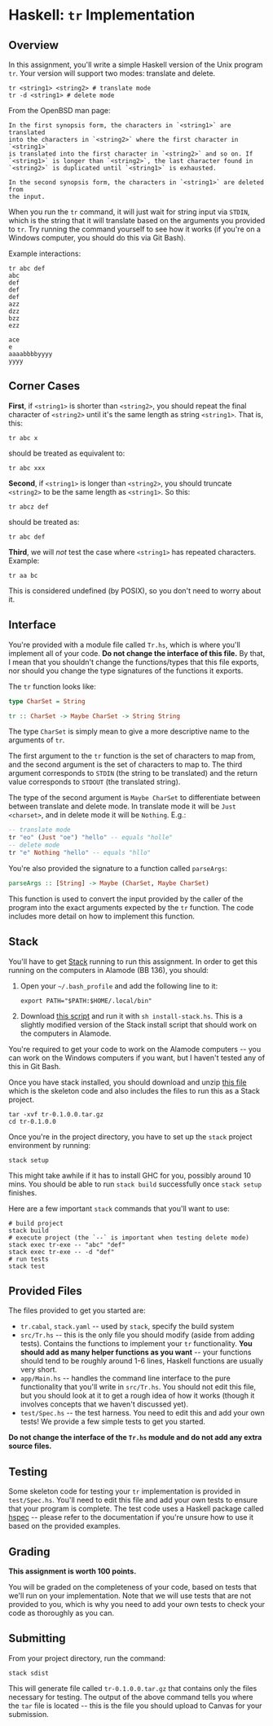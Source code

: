 Haskell: `tr` Implementation
============================

Overview
--------

In this assignment, you'll write a simple Haskell version of the Unix program
`tr`. Your version will support two modes: translate and delete.

```
tr <string1> <string2> # translate mode
tr -d <string1> # delete mode
```

From the OpenBSD man page:

    In the first synopsis form, the characters in `<string1>` are translated
    into the characters in `<string2>` where the first character in `<string1>`
    is translated into the first character in `<string2>` and so on. If
    `<string1>` is longer than `<string2>`, the last character found in
    `<string2>` is duplicated until `<string1>` is exhausted.

    In the second synopsis form, the characters in `<string1>` are deleted from
    the input.

When you run the `tr` command, it will just wait for string input via `STDIN`,
which is the string that it will translate based on the arguments you provided
to `tr`. Try running the command yourself to see how it works (if you're on a
Windows computer, you should do this via Git Bash).

Example interactions:

```
tr abc def
abc
def
def
def
azz
dzz
bzz
ezz
```

```tr -d abc
ace
e
aaaabbbbyyyy
yyyy
```

Corner Cases
------------

**First**, if `<string1>` is shorter than `<string2>`, you should repeat the
final character of `<string2>` until it's the same length as string `<string1>`.
That is, this:

```
tr abc x
```

should be treated as equivalent to:

```
tr abc xxx
```

**Second**, if `<string1>` is longer than `<string2>`, you should truncate
`<string2>` to be the same length as `<string1>`. So this:

```
tr abcz def
```

should be treated as:

```
tr abc def
```

**Third**, we will *not* test the case where `<string1>` has repeated
characters. Example:

```
tr aa bc
```

This is considered undefined (by POSIX), so you don't need to worry
about it.

Interface
---------

You're provided with a module file called `Tr.hs`, which is where you'll
implement all of your code. **Do not change the interface of this file.** By
that, I mean that you shouldn't change the functions/types that this file
exports, nor should you change the type signatures of the functions it exports.

The `tr` function looks like:

```haskell
type CharSet = String

tr :: CharSet -> Maybe CharSet -> String String
```

The type `CharSet` is simply mean to give a more descriptive name to the
arguments of `tr`.

The first argument to the `tr` function is the set of characters to map from,
and the second argument is the set of characters to map to. The third argument
corresponds to `STDIN` (the string to be translated) and the return value
corresponds to `STDOUT` (the translated string).

The type of the second argument is `Maybe CharSet` to differentiate between
between translate and delete mode. In translate mode it will be `Just
<charset>`, and in delete mode it will be `Nothing`. E.g.:

```haskell
-- translate mode
tr "eo" (Just "oe") "hello" -- equals "holle"
-- delete mode
tr "e" Nothing "hello" -- equals "hllo"
```

You're also provided the signature to a function called `parseArgs`:

```haskell
parseArgs :: [String] -> Maybe (CharSet, Maybe CharSet)
```

This function is used to convert the input provided by the caller of the program
into the exact arguments expected by the `tr` function. The code includes more
detail on how to implement this function.

Stack
-----

You'll have to get [Stack](https://docs.haskellstack.org/en/stable/README/)
running to run this assignment. In order to get this running on the computers in
Alamode (BB 136), you should:

1.  Open your `~/.bash_profile` and add the following line to it:

        export PATH="$PATH:$HOME/.local/bin"

2.  Download [this script](../install-stack.sh) and run it with
    `sh install-stack.hs`. This is a slightly modified version of the Stack
    install script that should work on the computers in Alamode.

You're required to get your code to work on the Alamode computers -- you can
work on the Windows computers if you want, but I haven't tested any of this
in Git Bash.

Once you have stack installed, you should download and unzip [this
file](./tr-0.1.0.0.tar.gz) which is the skeleton code and also includes the
files to run this as a Stack project.

```
tar -xvf tr-0.1.0.0.tar.gz
cd tr-0.1.0.0
```

Once you're in the project directory, you have to set up the `stack` project
environment by running:

```
stack setup
```

This might take awhile if it has to install GHC for you, possibly around 10
mins. You should be able to run `stack build` successfully once `stack setup`
finishes.

Here are a few important `stack` commands that you'll want to use:

```
# build project
stack build
# execute project (the `--` is important when testing delete mode)
stack exec tr-exe -- "abc" "def"
stack exec tr-exe -- -d "def"
# run tests
stack test
```

Provided Files
--------------

The files provided to get you started are:

-   `tr.cabal`, `stack.yaml` -- used by `stack`, specify the build system
-   `src/Tr.hs` -- this is the only file you should modify (aside from adding
    tests). Contains the functions to implement your `tr` functionality. **You
    should add as many helper functions as you want** -- your functions should
    tend to be roughly around 1-6 lines, Haskell functions are usually very
    short.
-   `app/Main.hs` -- handles the command line interface to the pure
    functionality that you'll write in `src/Tr.hs`. You should not edit this
    file, but you should look at it to get a rough idea of how it works (though
    it involves concepts that we haven't discussed yet).
-   `test/Spec.hs` -- the test harness. You need to edit this and add your own
    tests! We provide a few simple tests to get you started.

**Do not change the interface of the `Tr.hs` module and do not add any extra
source files.**

Testing
-------

Some skeleton code for testing your `tr` implementation is provided in
`test/Spec.hs`. You'll need to edit this file and add your own tests to ensure
that your program is complete. The test code uses a Haskell package called
[hspec](http://hspec.github.io/) -- please refer to the documentation if you're
unsure how to use it based on the provided examples.

Grading
-------

**This assignment is worth 100 points.**

You will be graded on the completeness of your code, based on tests that we'll
run on your implementation. Note that we will use tests that are not provided to
you, which is why you need to add your own tests to check your code as
thoroughly as you can.

Submitting
----------

From your project directory, run the command:

```
stack sdist
```

This will generate file called `tr-0.1.0.0.tar.gz` that contains only the files
necessary for testing. The output of the above command tells you where the `tar`
file is located -- this is the file you should upload to Canvas for your
submission.
